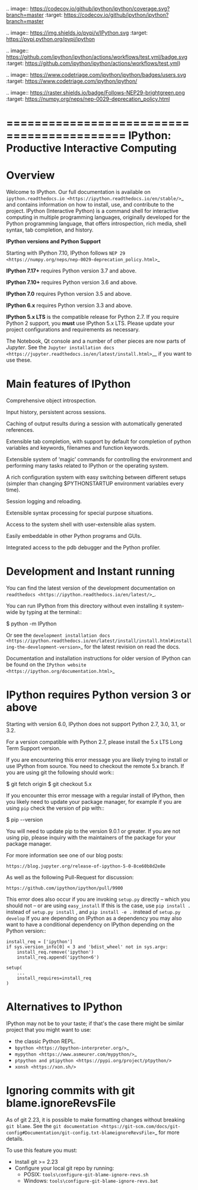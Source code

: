 .. image:: https://codecov.io/github/ipython/ipython/coverage.svg?branch=master
    :target: https://codecov.io/github/ipython/ipython?branch=master

.. image:: https://img.shields.io/pypi/v/IPython.svg
    :target: https://pypi.python.org/pypi/ipython

.. image:: https://github.com/ipython/ipython/actions/workflows/test.yml/badge.svg
    :target: https://github.com/ipython/ipython/actions/workflows/test.yml)

.. image:: https://www.codetriage.com/ipython/ipython/badges/users.svg
    :target: https://www.codetriage.com/ipython/ipython/

.. image:: https://raster.shields.io/badge/Follows-NEP29-brightgreen.png
    :target: https://numpy.org/neps/nep-0029-deprecation_policy.html


===========================================
 IPython: Productive Interactive Computing
===========================================

Overview
========

Welcome to IPython.  Our full documentation is available on `ipython.readthedocs.io
<https://ipython.readthedocs.io/en/stable/>`_ and contains information on how to install, use, and
contribute to the project.
IPython (Interactive Python) is a command shell for interactive computing in multiple programming languages, originally developed for the Python programming language, that offers introspection, rich media, shell syntax, tab completion, and history.

**IPython versions and Python Support**

Starting with IPython 7.10, IPython follows `NEP 29 <https://numpy.org/neps/nep-0029-deprecation_policy.html>`_

**IPython 7.17+** requires Python version 3.7 and above.

**IPython 7.10+** requires Python version 3.6 and above.

**IPython 7.0** requires Python version 3.5 and above.

**IPython 6.x** requires Python version 3.3 and above.

**IPython 5.x LTS** is the compatible release for Python 2.7.
If you require Python 2 support, you **must** use IPython 5.x LTS. Please
update your project configurations and requirements as necessary.


The Notebook, Qt console and a number of other pieces are now parts of *Jupyter*.
See the `Jupyter installation docs <https://jupyter.readthedocs.io/en/latest/install.html>`__
if you want to use these.

Main features of IPython
========================
Comprehensive object introspection.

Input history, persistent across sessions.

Caching of output results during a session with automatically generated references.

Extensible tab completion, with support by default for completion of python variables and keywords, filenames and function keywords.

Extensible system of ‘magic’ commands for controlling the environment and performing many tasks related to IPython or the operating system.

A rich configuration system with easy switching between different setups (simpler than changing $PYTHONSTARTUP environment variables every time).

Session logging and reloading.

Extensible syntax processing for special purpose situations.

Access to the system shell with user-extensible alias system.

Easily embeddable in other Python programs and GUIs.

Integrated access to the pdb debugger and the Python profiler.


Development and Instant running
===============================

You can find the latest version of the development documentation on `readthedocs
<https://ipython.readthedocs.io/en/latest/>`_.

You can run IPython from this directory without even installing it system-wide
by typing at the terminal::

   $ python -m IPython

Or see the `development installation docs
<https://ipython.readthedocs.io/en/latest/install/install.html#installing-the-development-version>`_
for the latest revision on read the docs.

Documentation and installation instructions for older version of IPython can be
found on the `IPython website <https://ipython.org/documentation.html>`_



IPython requires Python version 3 or above
==========================================

Starting with version 6.0, IPython does not support Python 2.7, 3.0, 3.1, or
3.2.

For a version compatible with Python 2.7, please install the 5.x LTS Long Term
Support version.

If you are encountering this error message you are likely trying to install or
use IPython from source. You need to checkout the remote 5.x branch. If you are
using git the following should work::

  $ git fetch origin
  $ git checkout 5.x

If you encounter this error message with a regular install of IPython, then you
likely need to update your package manager, for example if you are using `pip`
check the version of pip with::

  $ pip --version

You will need to update pip to the version 9.0.1 or greater. If you are not using
pip, please inquiry with the maintainers of the package for your package
manager.

For more information see one of our blog posts:

    https://blog.jupyter.org/release-of-ipython-5-0-8ce60b8d2e8e

As well as the following Pull-Request for discussion:

    https://github.com/ipython/ipython/pull/9900

This error does also occur if you are invoking ``setup.py`` directly – which you
should not – or are using ``easy_install`` If this is the case, use ``pip
install .`` instead of ``setup.py install`` , and ``pip install -e .`` instead
of ``setup.py develop`` If you are depending on IPython as a dependency you may
also want to have a conditional dependency on IPython depending on the Python
version::

    install_req = ['ipython']
    if sys.version_info[0] < 3 and 'bdist_wheel' not in sys.argv:
        install_req.remove('ipython')
        install_req.append('ipython<6')

    setup(
        ...
        install_requires=install_req
    )

Alternatives to IPython
=======================

IPython may not be to your taste; if that's the case there might be similar
project that you might want to use:

- the classic Python REPL.
- `bpython <https://bpython-interpreter.org/>`_
- `mypython <https://www.asmeurer.com/mypython/>`_
- `ptpython and ptipython <https://pypi.org/project/ptpython/>`
- `xonsh <https://xon.sh/>`

Ignoring commits with git blame.ignoreRevsFile
==============================================

As of git 2.23, it is possible to make formatting changes without breaking
``git blame``. See the `git documentation
<https://git-scm.com/docs/git-config#Documentation/git-config.txt-blameignoreRevsFile>`_
for more details.

To use this feature you must:

- Install git >= 2.23
- Configure your local git repo by running:
   - POSIX: ``tools\configure-git-blame-ignore-revs.sh``
   - Windows:  ``tools\configure-git-blame-ignore-revs.bat``
